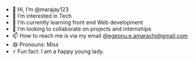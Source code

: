 - 👋 Hi, I’m @marajay123
- 👀 I’m interested in Tech
- 🌱 I’m currently learning front end Web development 
- 💞️ I’m looking to collaborate on projects and internships 
- 📫 How to reach me is via my email @egeonu.e.amarachi@gmail.com 
- 😄 Pronouns: Miss
- ⚡ Fun fact: I am a happy young lady.

<!---
marajay123/marajay123 is a ✨ special ✨ repository because its `README.md` (this file) appears on your GitHub profile.
You can click the Preview link to take a look at your changes.
--->
